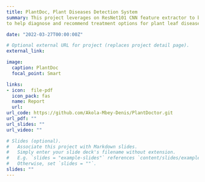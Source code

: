 ```yaml
---
title: PlantDoc, Plant Diseases Detection System
summary: This project leverages on ResNet101 CNN feature extractor to build a robust plant leaf disease detection system
to help diagnose and recommend treatment options for plant leaf diseases.

date: "2022-03-27T00:00:00Z"

# Optional external URL for project (replaces project detail page).
external_link:  

image:
  caption: PlantDoc
  focal_point: Smart

links:
- icon:  file-pdf
  icon_pack: fas
  name: Report
  url: 
url_code: https://github.com/Akola-Mbey-Denis/PlantDoctor.git
url_pdf: ""
url_slides: ""
url_video: ""

# Slides (optional).
#   Associate this project with Markdown slides.
#   Simply enter your slide deck's filename without extension.
#   E.g. `slides = "example-slides"` references `content/slides/example-slides.md`.
#   Otherwise, set `slides = ""`.
slides: ""
---
```

